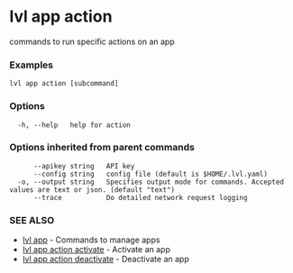 # lvl app action

commands to run specific actions on an app

### Examples

```
lvl app action [subcommand]
```

### Options

```
  -h, --help   help for action
```

### Options inherited from parent commands

```
      --apikey string   API key
      --config string   config file (default is $HOME/.lvl.yaml)
  -o, --output string   Specifies output mode for commands. Accepted values are text or json. (default "text")
      --trace           Do detailed network request logging
```

### SEE ALSO

* [lvl app](lvl_app.md)	 - Commands to manage apps
* [lvl app action activate](lvl_app_action_activate.md)	 - Activate an app
* [lvl app action deactivate](lvl_app_action_deactivate.md)	 - Deactivate an app

